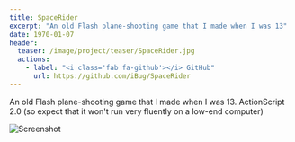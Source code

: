 ```yaml
---
title: SpaceRider
excerpt: "An old Flash plane-shooting game that I made when I was 13"
date: 1970-01-07
header:
  teaser: /image/project/teaser/SpaceRider.jpg
  actions:
    - label: "<i class='fab fa-github'></i> GitHub"
      url: https://github.com/iBug/SpaceRider
---
```


An old Flash plane-shooting game that I made when I was 13. ActionScript 2.0 (so expect that it won't run very fluently on a low-end computer)

![Screenshot](/image/SpaceRider/2.1.jpg)
